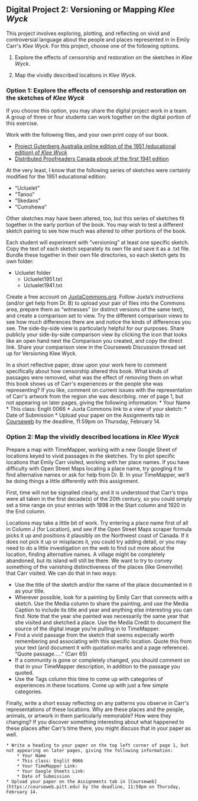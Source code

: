 ## Digital Project 2: Versioning or Mapping *Klee Wyck*
This project involves exploring, plotting, and reflecting on vivid and controversial language about the people and places represented in in Emily Carr's *Klee Wyck*. For this project, choose one of the following options. 

1. Explore the effects of censorship and restoration on the sketches in *Klee Wyck*.

1. Map the vividly described locations in *Klee Wyck*. 

### Option 1: Explore the effects of censorship and restoration on the sketches of *Klee Wyck*

If you choose this option, you may share the digital project work in a team. A group of three or four students can work together on the digital portion of this exercise. 

Work with the following files, and your own print copy of our book.

* [Project Gutenberg Australia online edition of the 1951 (educational edition) of *Klee Wyck*](http://gutenberg.net.au/ebooks01/0100131.txt)
* [Distributed Proofreaders Canada ebook of the first 1941 edition](https://www.fadedpage.com/books/20171241/html.php)

At the very least, I know that the following series of sketches were certainly modified for the 1951 educational edition:
* “Ucluelet”
* “Tanoo”
* “Skedans”
* “Cumshewa”

Other sketches may have been altered, too, but this series of sketches fit together in the early portion of the book. You may wish to test a different sketch pairing to see how much was altered to other portions of the book. 

Each student will experiment with “versioning” at least one specific sketch. Copy the text of each sketch separately its own file and save it as a .txt file. Bundle these together in their own file directories, so each sketch gets its own folder:
* Ucluelet folder
     * Ucluelet1951.txt
     * Ucluelet1941.txt

Create a free account on [JuxtaCommons.org](http://juxtacommons.org/). Follow Juxta’s instructions (and/or get help from Dr. B) to upload your pair of files into the Commons area, prepare them as “witnesses” (or distinct versions of the same text), and create a comparison set to view. Try the different comparison views to see how much differences there are and notice the kinds of differences you see. The side-by-side view is particularly helpful for our purposes. Share publicly your side-by-side comparison view by clicking the icon that looks like an open hand next the Comparison you created, and copy the direct link. Share your comparison view in the Courseweb Discussion thread set up for Versioning Klee Wyck.

In a short reflective paper, draw upon your work here to comment specifically about how censorship altered this book. What kinds of passages were removed, what was the effect of removing them on what this book shows us of Carr's experiences or the people she was representing? If you like, comment on current issues with the representation of Carr's artwork from the region she was describing. 
rner of page 1, but not appearing on later pages, giving the following information:
        * Your Name
        * This class: Englit 0066
        * Juxta Commons link to a view of your sketch:
        * Date of Submission
    * Upload your paper on the Assignments tab in [Courseweb](https://courseweb.pitt.edu) by the deadline, 11:59pm on Thursday, February 14.  


### Option 2: Map the vividly described locations in *Klee Wyck*

Prepare a map with TimeMapper, working with a new Google Sheet of locations keyed to vivid passages in the sketches. Try to plot specific locations that Emily Carr visited, working with her place names. If you have difficulty with Open Street Maps locating a place name, try googling it to find alternative names or ask for help from Dr. B. In your TimeMapper, we'll be doing things a little differently with this assignment. 

First, time will not be signalled clearly, and it is understood that Carr’s trips were all taken in the first decade(s) of the 20th century, so you could simply set a time range on your entries with 1898 in the Start column and 1920 in the End column. 

Locations may take a little bit of work. Try entering a place name first of all in Column J (for Location), and see if the Open Street Maps scraper formula picks it up and positions it plausibly on the Northwest coast of Canada. If it does not pick it up or misplaces it, you could try adding detail, or you may need to do a little investigation on the web to find out more about the location, finding alternative names. A village might be completely abandoned, but its island will still be there.  We want to try to convey something of the vanishing distinctiveness of the places (like Greenville) that Carr visited. We can do that in two ways:

* Use the title of the sketch and/or the name of the place documented in it as your title. 
* Wherever possible, look for a painting by Emily Carr that connects with a sketch. Use the Media column to share the painting, and use the Media Caption to include its title and year and anything else interesting you can find. Note that the year she painted was necessarily the same year that she visited and sketched a place. Use the Media Credit to document the source of the digital image you’re pulling in to TimeMapper.
* Find a vivid passage from the sketch that seems especially worth remembering and associating with this specific location. Quote this from your text (and document it with quotation marks and a page reference). 
“Quote passage.....” (Carr 65)
* If a community is gone or completely changed, you should comment on that in your TimeMapper description, in addition to the passage you quoted.
* Use the Tags column this time to come up with categories of experiences in these locations. Come up with just a few simple categories.

Finally, write a short essay reflecting on any patterns you observe in Carr's representations of these locations. Why are these places and the people, animals, or artwork in them particularly memorable? How were they changing? If you discover something interesting about what happened to these places after Carr’s time there, you might discuss that in your paper as well. 

    * Write a heading to your paper on the top left corner of page 1, but not appearing on later pages, giving the following information:
        * Your Name
        * This class: Englit 0066
        * Your TimeMapper Link: 
        * Your Google Sheets Link: 
        * Date of Submission
    * Upload your paper on the Assignments tab in [Courseweb](https://courseweb.pitt.edu) by the deadline, 11:59pm on Thursday, February 14.  
